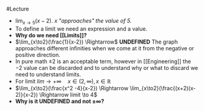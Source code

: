 #Lecture
- $\lim_{x\to5} (x-2)$. *$x$ "approaches" the value of $5$.*
- To define a limit we need an expression and a value.
- **Why do we need [[Limits]]?**
- $\lim_{x\to2}(\frac{1}{x-2}) \Rightarrow$ **UNDEFINED**
  The graph approaches different infinities when we come at it from the negative or positive direction.
- In pure math $\pm 2$ is an acceptable term, however in [[Engineering]] the $-2$ value can be discarded and to understand why or what to discard we need to understand limits.
- For limit $lim \to+\infty \quad x \in (2, \infty), x \in \mathbb{R}$ 
- $\lim_{x\to2}(\frac{x^2 -4}{x-2}) \Rightarrow \lim_{x\to2}(\frac{(x+2)(x-2)}{x-2}) \Rightarrow limit \to 4$
- **Why is it UNDEFINED and not $\pm \infty$?**